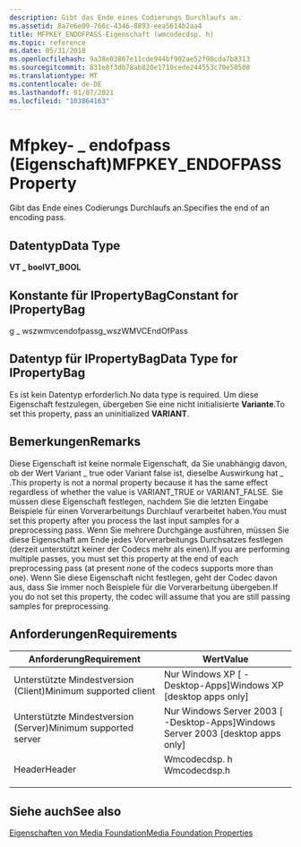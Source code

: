 ```yaml
---
description: Gibt das Ende eines Codierungs Durchlaufs an.
ms.assetid: 8a7e6e09-766c-4346-8893-eea5614b2aa4
title: MFPKEY_ENDOFPASS-Eigenschaft (wmcodecdsp. h)
ms.topic: reference
ms.date: 05/31/2018
ms.openlocfilehash: 9a38e03867e11cde944bf902ae52f98cda7b8313
ms.sourcegitcommit: 831e8f3db78ab820e1710cede244553c70e50500
ms.translationtype: MT
ms.contentlocale: de-DE
ms.lasthandoff: 01/07/2021
ms.locfileid: "103864163"
---
```

# <a name="mfpkey_endofpass-property"></a><span data-ttu-id="1f9dd-103">Mfpkey- \_ endofpass (Eigenschaft)</span><span class="sxs-lookup"><span data-stu-id="1f9dd-103">MFPKEY\_ENDOFPASS Property</span></span>

<span data-ttu-id="1f9dd-104">Gibt das Ende eines Codierungs Durchlaufs an.</span><span class="sxs-lookup"><span data-stu-id="1f9dd-104">Specifies the end of an encoding pass.</span></span>

## <a name="data-type"></a><span data-ttu-id="1f9dd-105">Datentyp</span><span class="sxs-lookup"><span data-stu-id="1f9dd-105">Data Type</span></span>

<span data-ttu-id="1f9dd-106">**VT \_ bool**</span><span class="sxs-lookup"><span data-stu-id="1f9dd-106">**VT\_BOOL**</span></span>

## <a name="constant-for-ipropertybag"></a><span data-ttu-id="1f9dd-107">Konstante für IPropertyBag</span><span class="sxs-lookup"><span data-stu-id="1f9dd-107">Constant for IPropertyBag</span></span>

<span data-ttu-id="1f9dd-108">g \_ wszwmvcendofpass</span><span class="sxs-lookup"><span data-stu-id="1f9dd-108">g\_wszWMVCEndOfPass</span></span>

## <a name="data-type-for-ipropertybag"></a><span data-ttu-id="1f9dd-109">Datentyp für IPropertyBag</span><span class="sxs-lookup"><span data-stu-id="1f9dd-109">Data Type for IPropertyBag</span></span>

<span data-ttu-id="1f9dd-110">Es ist kein Datentyp erforderlich.</span><span class="sxs-lookup"><span data-stu-id="1f9dd-110">No data type is required.</span></span> <span data-ttu-id="1f9dd-111">Um diese Eigenschaft festzulegen, übergeben Sie eine nicht initialisierte **Variante**.</span><span class="sxs-lookup"><span data-stu-id="1f9dd-111">To set this property, pass an uninitialized **VARIANT**.</span></span>

## <a name="remarks"></a><span data-ttu-id="1f9dd-112">Bemerkungen</span><span class="sxs-lookup"><span data-stu-id="1f9dd-112">Remarks</span></span>

<span data-ttu-id="1f9dd-113">Diese Eigenschaft ist keine normale Eigenschaft, da Sie unabhängig davon, ob der Wert Variant \_ true oder Variant false ist, dieselbe Auswirkung hat \_ .</span><span class="sxs-lookup"><span data-stu-id="1f9dd-113">This property is not a normal property because it has the same effect regardless of whether the value is VARIANT\_TRUE or VARIANT\_FALSE.</span></span> <span data-ttu-id="1f9dd-114">Sie müssen diese Eigenschaft festlegen, nachdem Sie die letzten Eingabe Beispiele für einen Vorverarbeitungs Durchlauf verarbeitet haben.</span><span class="sxs-lookup"><span data-stu-id="1f9dd-114">You must set this property after you process the last input samples for a preprocessing pass.</span></span> <span data-ttu-id="1f9dd-115">Wenn Sie mehrere Durchgänge ausführen, müssen Sie diese Eigenschaft am Ende jedes Vorverarbeitungs Durchsatzes festlegen (derzeit unterstützt keiner der Codecs mehr als einen).</span><span class="sxs-lookup"><span data-stu-id="1f9dd-115">If you are performing multiple passes, you must set this property at the end of each preprocessing pass (at present none of the codecs supports more than one).</span></span> <span data-ttu-id="1f9dd-116">Wenn Sie diese Eigenschaft nicht festlegen, geht der Codec davon aus, dass Sie immer noch Beispiele für die Vorverarbeitung übergeben.</span><span class="sxs-lookup"><span data-stu-id="1f9dd-116">If you do not set this property, the codec will assume that you are still passing samples for preprocessing.</span></span>

## <a name="requirements"></a><span data-ttu-id="1f9dd-117">Anforderungen</span><span class="sxs-lookup"><span data-stu-id="1f9dd-117">Requirements</span></span>



| <span data-ttu-id="1f9dd-118">Anforderung</span><span class="sxs-lookup"><span data-stu-id="1f9dd-118">Requirement</span></span> | <span data-ttu-id="1f9dd-119">Wert</span><span class="sxs-lookup"><span data-stu-id="1f9dd-119">Value</span></span> |
|-------------------------------------|-----------------------------------------------------------------------------------------|
| <span data-ttu-id="1f9dd-120">Unterstützte Mindestversion (Client)</span><span class="sxs-lookup"><span data-stu-id="1f9dd-120">Minimum supported client</span></span><br/> | <span data-ttu-id="1f9dd-121">Nur Windows XP \[ -Desktop-Apps\]</span><span class="sxs-lookup"><span data-stu-id="1f9dd-121">Windows XP \[desktop apps only\]</span></span><br/>                                             |
| <span data-ttu-id="1f9dd-122">Unterstützte Mindestversion (Server)</span><span class="sxs-lookup"><span data-stu-id="1f9dd-122">Minimum supported server</span></span><br/> | <span data-ttu-id="1f9dd-123">Nur Windows Server 2003 \[ -Desktop-Apps\]</span><span class="sxs-lookup"><span data-stu-id="1f9dd-123">Windows Server 2003 \[desktop apps only\]</span></span><br/>                                    |
| <span data-ttu-id="1f9dd-124">Header</span><span class="sxs-lookup"><span data-stu-id="1f9dd-124">Header</span></span><br/>                   | <dl> <span data-ttu-id="1f9dd-125"><dt>Wmcodecdsp. h</dt></span><span class="sxs-lookup"><span data-stu-id="1f9dd-125"><dt>Wmcodecdsp.h</dt></span></span> </dl> |



## <a name="see-also"></a><span data-ttu-id="1f9dd-126">Siehe auch</span><span class="sxs-lookup"><span data-stu-id="1f9dd-126">See also</span></span>

<dl> <dt>

[<span data-ttu-id="1f9dd-127">Eigenschaften von Media Foundation</span><span class="sxs-lookup"><span data-stu-id="1f9dd-127">Media Foundation Properties</span></span>](media-foundation-properties.md)
</dt> </dl>

 

 




